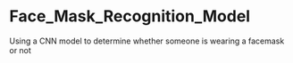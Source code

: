 # Face_Mask_Recognition_Model
Using a CNN model to determine whether someone is wearing a facemask or not
